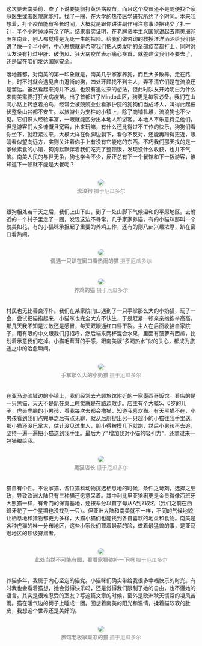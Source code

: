 <style>
    .figureBlock
    {
            display: inline-block;
            color: #999;
            padding: 4px
    }
    img
    {
        border-radius: 10px;
        box-shadow: 0 2px 4px 0 rgba(34,36,38,.12),0 2px 10px 0 rgba(34,36,38,.08);
    }
</style>
<!-- 南美初体验 四 猫党，团结起来 -->

这次要去南美前，查了下说要提前打黄热病疫苗，而且这个疫苗还不是随便找个家庭医生或者医院就能打。找了一圈，在大学的热带医学研究所约了个时间。本来我想着，打个疫苗能有多长时间，大概就是跟你讲讲副作用注意事项把钱交了扎一针，半个小时绰绰有余了吧。结果事实证明，在老牌资本主义国家讲起去南美洲非洲东南亚，别人都觉得是九死一生的探险。给我们做咨询的教授洋洋洒洒给我们俩讲了快一个半小时，中心思想就是希望我们把人类发明的全部疫苗都打上，同时对队友没有打过甲肝、破伤风、狂犬病疫苗表示痛心疾首，就差建议我们不要去了，还是留在咱们发达国家安全。

落地首都，对南美的第一印象就是，南美几乎家家养狗，而且大多散养。走在路上，时不时就会遇见自由逛街的狗，四处环顾找不到主人，弄不清它们是在流浪还是溜达。虽然看起来狗并不凶，也没有追过来的想法，但此时队友开始明白为什么来南美需要打狂犬病疫苗。出了首都进了Mindo山区，狗更是每家必备。我们在山间小路上转悠着拍鸟，经常会被兢兢业业看家护院的狗狗们当成坏人，叫得此起彼伏整条山谷都不安生。以旅游业为支柱的小镇上，除了商铺扎堆，流浪狗也不少见。它们识人经验丰富，一眼就能区分出本地人和游客。本地人不乐意待见他们，但是游客们大多慷慨且宽容，出来玩嘛，有什么还比得过不工作的快乐，狗狗们看你坐下，就赶紧过来，大模大样在你脚边躺下，看你不反对，还能再蹭得更近，眼睛看似望向远方，实则关注着你手上有没有它能吃的东西。不巧我们那天找的是一家做素食的小馆，狗狗默默伴着我们吃完了整顿饭，发现没什么收获，也并不气恼。南美人民的与世无争，狗也学会不少，反正总有下一个餐馆和下一拨游客，谁知道下一顿就不能是大餐呢？

<center>
    <br><img src="/IMG_20230907_115441.jpg"><br>
    <div class="figureBlock">
        <b>流浪狗</b> 摄于厄瓜多尔
    </div><br><br>
</center>

跟狗相处若干天之后，我们上山下山，到了一处山脚下气候温和的平原地区。去附近的一个村子里走了一圈，发现这边不寻常，几乎家家养猫，有的小猫咪那叫一个貌美如花，有的小猫咪承担起了重要的养鸡工作，还有的则八卦兴趣浓厚，趴在窗口看热闹。

<center>
    <br><img src="/2023-09-14_10-43_3611.jpg"><br>
    <div class="figureBlock">
        <b>偶遇一只趴在窗口看热闹的猫</b> 摄于厄瓜多尔
    </div><br><br>
</center>

<center>
    <br><img src="/2023-09-16_08-58_3792.jpg"><br>
    <div class="figureBlock">
        <b>养鸡的猫</b> 摄于厄瓜多尔
    </div><br><br>
</center>

村民也无比善良淳朴。我们在某家院门口遇到了一只手掌那么大的小奶猫，玩了一会，尝试把猫抱起来，小猫咪也完全大方不认生，于是赶紧一顿亲亲抱抱举高高。那几天我不知是过敏还是感冒，每天双眼通红口唇干裂。主人在后面收拾自家院子，用有限的中文跟我们打招呼，然后端来两杯混合水果，里面有菠萝有西瓜，比划着示意我们吃掉。小猫毛茸茸的手感，跟南美版“多喝热水”似的关心，都成为旅途之中的治愈瞬间。

<center>
    <br><img src="/2023-09-14_10-39_3605.jpg"><br>
    <div class="figureBlock">
        <b>手掌那么大的小奶猫</b> 摄于厄瓜多尔
    </div><br><br>
</center>

在亚马逊流域边的小镇上，我们经常去光顾旅馆附近的一家墨西哥饭馆。看店的是一只黑猫，天天不是趴在桌上睡觉就是在路边散步。店主有个大概5、6岁的儿子，虎头虎脑的小男孩，看我每次去都会撸猫，知道我喜欢猫。有天黑猫不在，小男孩看到我们点完单之后有点无聊，就从后厨捉出另一只超小的小猫往我手里送。那小猫还没巴掌大，估计没见过生人，胆小得被摸几下就跑，然后小男孩再去追，坚持一遍一遍把小猫送到我手里。最后为了"增加我对小猫的吸引力"，还拿过来一包猫粮给我。

<center>
    <br><img src="/IMG_20230916_180523.jpg"><br>
    <div class="figureBlock">
        <b>黑猫店长</b> 摄于厄瓜多尔
    </div><br><br>
</center>

猫自有个性。不说家猫，各位猫科动物挑选栖息地的时候，条件之苛刻，选择之细致，导致欧洲大陆只有三种猫还愿意呆着。其中利比里亚猞猁更是金贵得像西班牙大熊猫一样，有专门的保育基地，还按辈分以首字母从A到Z取名（我们之前在西班牙花了一个星期也没找到一只）。但亚洲大陆和南美就不一样，不同的气候地貌让栖息地和猎物都更为多样，大猫小猫们也能找到各自喜欢的地盘和食物。南美是各种虎猫的唯一分布地区，这些小家伙们顶着最萌的脸，做着最猛兽的事，是亚马逊地区的顶级狩猎者。

<center>
    <br><img src="/2023-09-14_17-52_7646.jpg"><br>
    <div class="figureBlock">
        <b>此处当然不可能有图，看看家猫弥补一下吧</b> 摄于厄瓜多尔
    </div><br><br>
</center>

养猫多年，我属于内心坚定的猫党。小猫咪们确实带给我很多幸福快乐的时光。有时我也会看着猫想，她会觉得快乐吗，还是觉得我们限制了她的自由，也不懂她的语言。其实是很难忍受的室友？写这篇文章的时候，窗外是欧洲秋天惯常的凄风苦雨。猫在暖气边的椅子上睡成一团。回想着南美的阳光和温情，揉着猫软软的肚皮，我想这个世界还是美好的。

<center>
    <br><img src="/2023-09-19_09-12_4655.jpg"><br>
    <div class="figureBlock">
        <b>旅馆老板家乘凉的猫</b> 摄于厄瓜多尔
    </div><br><br>
</center>

